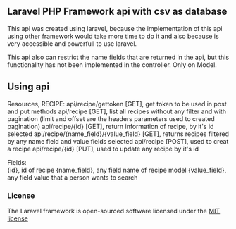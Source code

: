 ## Laravel PHP Framework api with csv as database

This api was created using laravel, because the implementation of this api using other framework would take more time 
to do it and also because is very accessible and powerfull to use laravel.

This api also can restrict the name fields that are returned in the api, but this functionality has not been implemented in the controller. 
Only on Model. 


## Using api

Resources, RECIPE:
    api/recipe/gettoken [GET], get token to be used in post and put methods
    api/recipe [GET], list all recipes without any filter and with pagination (limit and offset are the headers parameters used to created pagination)
    api/recipe/{id} [GET], return information of recipe, by it's id selected
    api/recipe/{name_field}/{value_field} [GET], returns recipes filtered by any name field and value fields selected
    api/recipe [POST], used to creat a recipe
    api/recipe/{id} [PUT], used to update any recipe by it's id
    
Fields:     
{id}, id of recipe
{name_field}, any field name of recipe model
{value_field}, any field value that a person wants to search
 
### License

The Laravel framework is open-sourced software licensed under the [MIT license](http://opensource.org/licenses/MIT)
